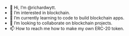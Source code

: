 - 👋 Hi, I’m @richardwytt.
- 👀 I’m interested in blockchain.
- 🌱 I’m currently learning to code to build blockchain apps.
- 💞️ I’m looking to collaborate on blockchain projects.
- 📫 How to reach me how to make my own ERC-20 token.

<!---
richardwytt/richardwytt is a ✨ special ✨ repository because its `README.md` (this file) appears on your GitHub profile.
You can click the Preview link to take a look at your changes.
--->
